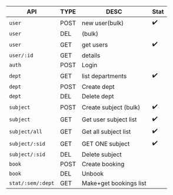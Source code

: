 | API               | TYPE | DESC                   | Stat               |
| ----------------- | ---- | ---------------------- | ------------------ |
| `user`            | POST | new user(bulk)         | :heavy_check_mark: |
| `user`            | DEL  | (bulk)                 |                    |
| `user`            | GET  | get users              | :heavy_check_mark: |
| `user/:id`        | GET  | details                |                    |
| `auth`            | POST | Login                  |                    |
| `dept`            | GET  | list departments       | :heavy_check_mark: |
| `dept`            | POST | Create dept            |                    |
| `dept`            | DEL  | Delete dept            |                    |
| `subject`         | POST | Create subject (bulk)  | :heavy_check_mark: |
| `subject`         | GET  | Get user subject list  | :heavy_check_mark: |
| `subject/all`     | GET  | Get all subject list   | :heavy_check_mark: |
| `subject/:sid`    | GET  | GET ONE subject        | :heavy_check_mark: |
| `subject/:sid`    | DEL  | Delete subject         |                    |
| `book`            | POST | Create booking         |                    |
| `book`            | DEL  | Unbook                 |                    |
| `stat/:sem/:dept` | GET  | Make+get bookings list |                    |
